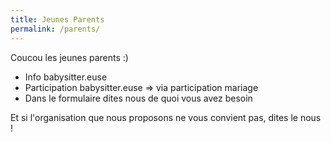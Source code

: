 ```yaml
---
title: Jeunes Parents
permalink: /parents/
---
```



Coucou les jeunes parents :)


* Info babysitter.euse
* Participation babysitter.euse => via participation mariage
* Dans le formulaire dites nous de quoi vous avez besoin

Et si l'organisation que nous proposons ne vous convient pas, dites le nous !
